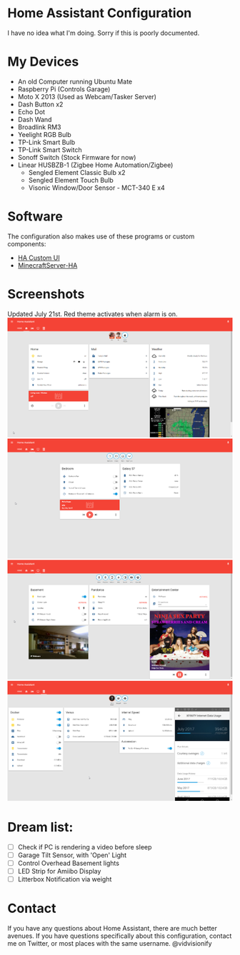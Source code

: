 # Home Assistant Configuration
I have no idea what I'm doing. Sorry if this is poorly documented.

# My Devices
* An old Computer running Ubuntu Mate
* Raspberry Pi (Controls Garage)
* Moto X 2013 (Used as Webcam/Tasker Server)
* Dash Button x2
* Echo Dot
* Dash Wand
* Broadlink RM3
* Yeelight RGB Bulb
* TP-Link Smart Bulb
* TP-Link Smart Switch
* Sonoff Switch (Stock Firmware for now)
* Linear HUSBZB-1 (Zigbee Home Automation/Zigbee)
  * Sengled Element Classic Bulb x2
  * Sengled Element Touch Bulb
  * Visonic Window/Door Sensor - MCT-340 E x4

# Software
The configuration also makes use of these programs or custom components:
- [HA Custom UI](https://github.com/andrey-git/home-assistant-custom-ui)
- [MinecraftServer-HA](https://github.com/GreenTurtwig/MinecraftServer-HA)

# Screenshots
Updated July 21st. Red theme activates when alarm is on.
![screenshot](screenshots/1.png)
![screenshot](screenshots/2.png)
![screenshot](screenshots/3.png)
![screenshot](screenshots/4.png)


# Dream list:
- [ ] Check if PC is rendering a video before sleep
- [ ] Garage Tilt Sensor, with 'Open' Light
- [ ] Control Overhead Basement lights
- [ ] LED Strip for Amiibo Display
- [ ] Litterbox Notification via weight

# Contact
If you have any questions about Home Assistant, there are much better avenues. If you have questions 
specifically about this configuration, contact me on Twitter, or most places with the same username.  @vidvisionify